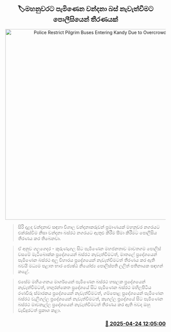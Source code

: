 <p align='center'><b><h2 align='center' title='Police Restrict Pilgrim Buses Entering Kandy Due to Overcrowding'>🏷මහනුවරට පැමිණෙන වන්දනා බස් නැවැත්වීමට පොලීසියෙන් තීරණයක්</h2></b></p>
<p align='center'><img src='https://helakuru.sgp1.cdn.digitaloceanspaces.com/esana/images/lib/semi-bus[1].jpg' width='600' alt='Police Restrict Pilgrim Buses Entering Kandy Due to Overcrowding'></p>

> සිරි දළදා වන්දනාව සඳහා විශාල වන්දනාකරුවන් ප්‍රමාණයක් මහනුවර නගරයට එක්රැස්වීම නිසා වන්දනා බස්රථ නගරයට ඇතුළු කිරීම සීමා කිරීමට පොලීසිය තීරණය කර තිබෙනවා.

> ඒ අනුව ගලගෙදර - කුරුණෑගල සිට පැමිණෙන මහජනතාව මාවතගම පොලිස් වසමේ මැටිබොක්ක ප්‍රදේශයෙන් බස්රථ නැවැත්වීමටත්, මාතලේ ප්‍රදේශයෙන් පැමිණෙන බස්රථ අලු විහාරය ප්‍රදේශයෙන් නැවැත්විමටත් තීරණය කර ඇති බවයි මධ්‍යම පළාත භාර ජ්‍යෙෂ්ඨ නියෝජ්‍ය පොලිස්පති ලලිත් පතිනායක සඳහන් කළේ.

> එසේම මහියංගනය මාර්ගයෙන් පැමිණෙන බස්රථ හසලක ප්‍රදේශයෙන් නැවැත්වීමටත්, හඟුරන්කෙත ප්‍රදේශයේ සිට පැමිණෙන බස්රථ මහිලපිටිය රණවිරු ස්මාරකය ප්‍රදේශයෙන් නැවැත්වීමටත්, ගම්පොළ ප්‍රදේශයෙන් පැමිණෙන බස්රථ වැලිගල්ල ප්‍රදේශයෙන් නැවැත්වීමටත්, කෑගල්ල ප්‍රදේශයේ සිට පැමිණෙන බස්රථ මාවනැල්ල ප්‍රදේශයෙන් නැවැත්වීමටත් තීරණය කර ඇති බවද ඔහු වැඩිදුරටත් ප්‍රකාශ කළා.



<h3 align='right'><a href='https://www.helakuru.lk/esana/p/109501/'>📅 2025-04-24 12:05:00</a></h3>

